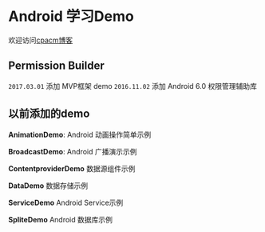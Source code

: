 ﻿﻿Android 学习Demo
====================================
欢迎访问[cpacm博客](http://www.cpacm.net)

## Permission Builder
`2017.03.01` 添加 MVP框架 demo
`2016.11.02` 添加 Android 6.0 权限管理辅助库

## 以前添加的demo
**AnimationDemo**: Android 动画操作简单示例

**BroadcastDemo**: Android 广播演示示例

**ContentproviderDemo** 数据源组件示例

**DataDemo** 数据存储示例

**ServiceDemo** Android Service示例

**SpliteDemo** Android 数据库示例


